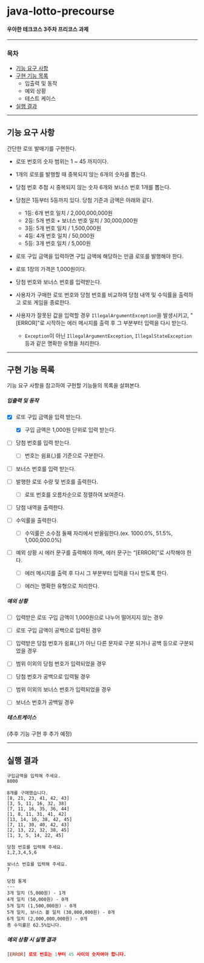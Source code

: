 # java-lotto-precourse
#### 우아한 테크코스 3주차 프리코스 과제


---


### 목차
- [기능 요구 사항](#기능-요구-사항)
- [구현 기능 목록](#구현-기능-목록)
    - 입출력 및 동작
    - 예외 상황
    - 테스트 케이스
- [실행 결과](#실행-결과)


---


## 기능 요구 사항
간단한 로또 발매기를 구현한다.

- 로또 번호의 숫자 범위는 1 ~ 45 까지이다.
- 1개의 로또를 발행할 때 중복되지 않는 6개의 숫자를 뽑는다.
- 당첨 번호 추첨 시 중복되지 않는 숫자 6개와 보너스 번호 1개를 뽑는다.
- 당첨은 1등부터 5등까지 있다. 당첨 기준과 금액은 아래와 같다.

    - 1등: 6개 번호 일치 / 2,000,000,000원
    - 2등: 5개 번호 + 보너스 번호 일치 / 30,000,000원
    - 3등: 5개 번호 일치 / 1,500,000원
    - 4등: 4개 번호 일치 / 50,000원
    - 5등: 3개 번호 일치 / 5,000원

- 로또 구입 금액을 입력하면 구입 금액에 해당하는 만큼 로또를 발행해야 한다.
- 로또 1장의 가격은 1,000원이다.
- 당첨 번호와 보너스 번호를 입력받는다.
- 사용자가 구매한 로또 번호와 당첨 번호를 비교하여 당첨 내역 및 수익률을 출력하고 로또 게임을 종료한다.
- 사용자가 잘못된 값을 입력할 경우 `IllegalArgumentException`을 발생시키고, "[ERROR]"로 시작하는 에러 메시지를 출력 후 그 부분부터 입력을 다시 받는다.

    - `Exception`이 아닌 `IllegalArgumentException`, `IllegalStateException` 등과 같은 명확한 유형을 처리한다.




---



## 구현 기능 목록

기능 요구 사항을 참고하여 구현할 기능들의 목록을 살펴본다.

##### 입출력 및 동작
- [x] 로또 구입 금액을 입력 받는다.
    - [x] 구입 금액은 1,000원 단위로 입력 받는다.


- [ ] 당첨 번호를 입력 받는다.
    - [ ] 번호는 쉼표(,)를 기준으로 구분한다.

- [ ] 보너스 번호를 입력 받는다.


- [ ] 발행한 로또 수량 및 번호를 출력한다.
    - [ ] 로또 번호를 오름차순으로 정렬하여 보여준다.


- [ ] 당첨 내역을 출력한다.


- [ ] 수익률을 출력한다.
    - [ ] 수익률은 소수점 둘째 자리에서 반올림한다.(ex. 1000.0%, 51.5%, 1,000,000.0%)


- [ ] 예외 상황 시 에러 문구를 출력해야 하며, 에러 문구는 “[ERROR]”로 시작해야 한다.
    - [ ] 에러 메시지를 출력 후 다시 그 부분부터 입력을 다시 받도록 한다.
    - [ ] 에러는 명확한 유형으로 처리한다.


##### 예외 상황
- [ ] 입력받은 로또 구입 금액이 1,000원으로 나누어 떨어지지 않는 경우
- [ ] 로또 구입 금액이 공백으로 입력된 경우
- [ ] 입력받은 당첨 번호가 쉼표(,)가 아닌 다른 문자로 구분 되거나 공백 등으로 구분되었을 경우
- [ ] 범위 이외의 당첨 번호가 입력되었을 경우
- [ ] 당첨 번호가 공백으로 입력될 경우
- [ ] 범위 이외의 보너스 번호가 입력되었을 경우
- [ ] 보너스 번호가 공백일 경우


##### 테스트케이스
(추후 기능 구현 후 추가 예정)


---


## 실행 결과
```
구입금액을 입력해 주세요.
8000

8개를 구매했습니다.
[8, 21, 23, 41, 42, 43]
[3, 5, 11, 16, 32, 38]
[7, 11, 16, 35, 36, 44]
[1, 8, 11, 31, 41, 42]
[13, 14, 16, 38, 42, 45]
[7, 11, 30, 40, 42, 43]
[2, 13, 22, 32, 38, 45]
[1, 3, 5, 14, 22, 45]

당첨 번호를 입력해 주세요.
1,2,3,4,5,6

보너스 번호를 입력해 주세요.
7

당첨 통계
---
3개 일치 (5,000원) - 1개
4개 일치 (50,000원) - 0개
5개 일치 (1,500,000원) - 0개
5개 일치, 보너스 볼 일치 (30,000,000원) - 0개
6개 일치 (2,000,000,000원) - 0개
총 수익률은 62.5%입니다.

```

##### 예외 상황 시 실행 결과
```prolog
[ERROR] 로또 번호는 1부터 45 사이의 숫자여야 합니다.
```